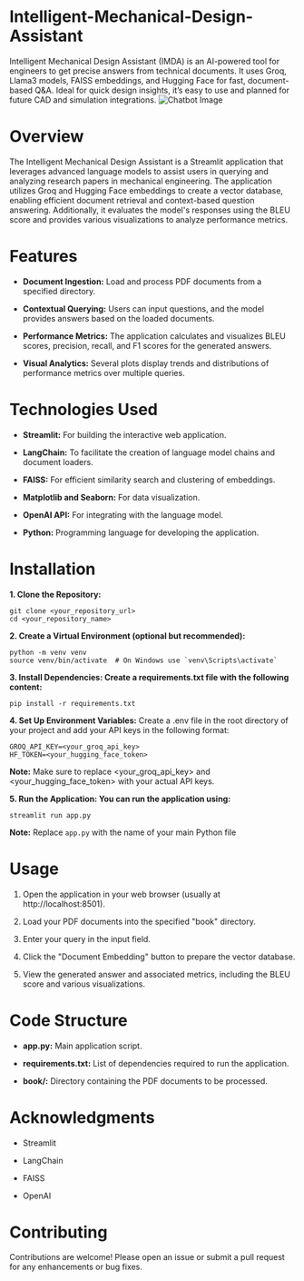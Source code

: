   # Intelligent-Mechanical-Design-Assistant
Intelligent Mechanical Design Assistant (IMDA) is an AI-powered tool for engineers to get precise answers from technical documents. It uses Groq, Llama3 models, FAISS embeddings, and Hugging Face for fast, document-based Q&amp;A. Ideal for quick design insights, it’s easy to use and planned for future CAD and simulation integrations.
![Chatbot Image](https://snapengage.com/wp-content/uploads/2020/11/bpos-survive-the-ai-revolution.jpg)


# Overview
The Intelligent Mechanical Design Assistant is a Streamlit application that leverages advanced language models to assist users in querying and analyzing research papers in mechanical engineering. The application utilizes Groq and Hugging Face embeddings to create a vector database, enabling efficient document retrieval and context-based question answering. Additionally, it evaluates the model's responses using the BLEU score and provides various visualizations to analyze performance metrics.

# Features
- **Document Ingestion:** Load and process PDF documents from a specified directory.

- **Contextual Querying:** Users can input questions, and the model provides answers based on the loaded documents.

- **Performance Metrics:** The application calculates and visualizes BLEU scores, precision, recall, and F1 scores for the generated answers.

- **Visual Analytics:** Several plots display trends and distributions of performance metrics over multiple queries.

# Technologies Used
- **Streamlit:** For building the interactive web application.

- **LangChain:** To facilitate the creation of language model chains and document loaders.

- **FAISS:** For efficient similarity search and clustering of embeddings.

- **Matplotlib and Seaborn:** For data visualization.

- **OpenAI API:** For integrating with the language model.

- **Python:** Programming language for developing the application.

# Installation
**1. Clone the Repository:**
```
git clone <your_repository_url>
cd <your_repository_name>
```

**2. Create a Virtual Environment (optional but recommended):**
```
python -m venv venv
source venv/bin/activate  # On Windows use `venv\Scripts\activate`
```

**3. Install Dependencies: Create a requirements.txt file with the following content:**
```
pip install -r requirements.txt
```

**4. Set Up Environment Variables:** Create a .env file in the root directory of your project and add your API keys in the following format:
```
GROQ_API_KEY=<your_groq_api_key>
HF_TOKEN=<your_hugging_face_token>
```
**Note:** Make sure to replace <your_groq_api_key> and <your_hugging_face_token> with your actual API keys.

**5. Run the Application: You can run the application using:**
```
streamlit run app.py

```
**Note:** Replace `app.py` with the name of your main Python file
# Usage
1. Open the application in your web browser (usually at http://localhost:8501).
   
2. Load your PDF documents into the specified "book" directory.

3. Enter your query in the input field.

4. Click the "Document Embedding" button to prepare the vector database.

5. View the generated answer and associated metrics, including the BLEU score and various visualizations.

# Code Structure
- **app.py:** Main application script.

- **requirements.txt:** List of dependencies required to run the application.

- **book/:** Directory containing the PDF documents to be processed.

# Acknowledgments

- Streamlit
  
- LangChain
  
- FAISS
  
- OpenAI

# Contributing
Contributions are welcome! Please open an issue or submit a pull request for any enhancements or bug fixes.

